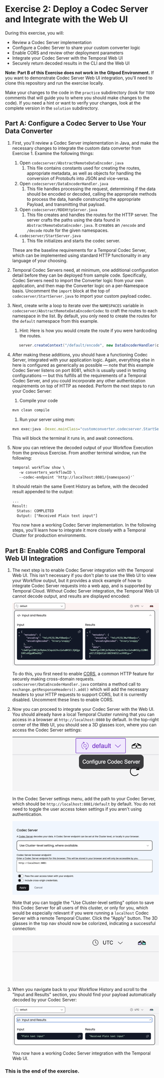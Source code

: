 # Exercise 2: Deploy a Codec Server and Integrate with the Web UI

During this exercise, you will:

- Review a Codec Server implementation
- Configure a Codec Server to share your custom converter logic
- Enable CORS and review other deployment parameters
- Integrate your Codec Server with the Temporal Web UI
- Securely return decoded results in the CLI and the Web UI

**Note: Part B of this Exercise does not work in the Gitpod Environment.**
If you want to demonstrate Codec Server Web UI integration, you'll need to clone this repository and run the exercise locally.

Make your changes to the code in the `practice` subdirectory (look for
`TODO` comments that will guide you to where you should make changes to
the code). If you need a hint or want to verify your changes, look at
the complete version in the `solution` subdirectory.

## Part A: Configure a Codec Server to Use Your Data Converter

1. First, you'll review a Codec Server implementation in Java, and make
   the necessary changes to integrate the custom data converter from Exercise 1.
   Examine the following things:

   1. Open `codecserver/AbstractRemoteDataEncoder.java`
      1. This file contains constants used for creating the routes, appropriate
         metadata, as well as objects for handling the conversion of Protobufs into
         JSON and vice-versa.
   1. Open `codecserver/DataEncoderHandler.java`
      1. This file handles processing the request, determining if the data should
         be encoded or decoded, calling the appropriate methods to process the data,
         handle constructing the appropriate Payload, and transmitting that payload.
   1. Open `codecserver/RDEHttpServer.java`
      1. This file creates and handles the routes for the HTTP server. The server
         crafts the paths using the data found in `AbstractRemoteDataEncoder.java`.
         It creates an `/encode` and `/decode` route for the given namespaces.
   1. `codecserver/StartServer.java`
      1. This file initializes and starts the codec server.

   These are the baseline requirements for a Temporal Codec Server, which can be
   implemented using standard HTTP functionality in any language of your choosing.

2. Temporal Codec Servers need, at minimum, one additional configuration detail
   before they can be deployed from sample code. Specifically, Codec Servers
   need to import the Converter logic from your own application, and then map
   the Converter logic on a per-Namespace basis. Uncomment the `import` block at
   the top of `codecserver/StartServer.java` to import your custom payload codec.
3. Next, create write a loop to iterate over the `NAMESPACES` variable in
   `codecserver/AbstractRemoteDataEncoderCodec` to craft the routes to each
   namespace in the list. By default, you only need to create the routes for the
   `default` namespace from this example.
   1. Hint: Here is how you would create the route if you were hardcoding the routes.
   ```java
      server.createContext("/default/encode", new DataEncoderHandler(codecs));
   ```
4. After making these additions, you should have a functioning Codec Server,
   integrated with your application logic. Again, everything else in here is
   configured as generically as possible — note that this example Codec Server
   listens on port 8081, which is usually used in testing configurations — but
   this fulfills all the requirements of a Temporal Codec Server, and you could
   incorporate any other authentication requirements on top of HTTP as needed.
   Perform the next steps to run your Codec Server:
   1. Compile your code
   ```bash
   mvn clean compile
   ```
   1. Run your server using mvn:
   ```bash
   mvn exec:java -Dexec.mainClass="customconverter.codecserver.StartServer"
   ```
   This will block the terminal it runs in, and await connections.
5. Now you can retrieve the decoded output of your Workflow Execution from the
   previous Exercise. From another terminal window, run the following:

   ```
   temporal workflow show \
      -w converters_workflowID \
      --codec-endpoint 'http://localhost:8081/{namespace}'`
   ```

   It should retain the same Event History as before, with the decoded result
   appended to the output:

   ```
   ...
   Result:
     Status: COMPLETED
     Output: ["Received Plain text input"]
   ```

   You now have a working Codec Server implementation. In the following steps,
   you'll learn how to integrate it more closely with a Temporal Cluster for
   production environments.

## Part B: Enable CORS and Configure Temporal Web UI Integration

1. The next step is to enable Codec Server integration with the Temporal Web UI.
   This isn't necessary if you don't plan to use the Web UI to view your
   Workflow output, but it provides a stock example of how to integrate Codec
   Server requests into a web app, and is supported by Temporal Cloud. Without
   Codec Server integration, the Temporal Web UI cannot decode output, and
   results are displayed encoded:

   ![Encoded Workflow Output in Web UI](images/encoded-output.png)

   To do this, you first need to enable
   [CORS](https://en.wikipedia.org/wiki/Cross-origin_resource_sharing), a common
   HTTP feature for securely making cross-domain requests.
   `codecserver/DataEncoderHandler.java` contains a method call to `exchange.getResponseHeaders().add()`
   which will add the necessary headers to your HTTP requests to support CORS,
   but it is currently disabled. Uncomment these lines to enable CORS.

2. Now you can proceed to integrate your Codec Server with the Web UI. You
   should already have a local Temporal Cluster running that you can access in a
   browser at `http://localhost:8080` by default. In the top-right corner of the
   Web UI, you should see a 3D glasses icon, where you can access the Codec
   Server settings:

   ![Codec Server settings icon](images/configure-codec-server-button.png)

   In the Codec Server settings menu, add the path to your Codec Server, which
   should be `http://localhost:8081/default` by default. You do not need to toggle the
   user access token settings if you aren't using authentication.

   ![Codec Server settings](images/codec-server-settings.png)

   Note that you can toggle the "Use Cluster-level setting" option to save this
   Codec Server for all users of this cluster, or only for you, which would be
   especially relevant if you were running a `localhost` Codec Server with a
   remote Temporal Cluster. Click the "Apply" button. The 3D glasses in the
   top nav should now be colorized, indicating a successful connection:

   ![Codec Server enabled](images/codec-server-enabled.png)

3. When you navigate back to your Workflow History and scroll to the "Input
   and Results" section, you should find your payload automatically decoded by
   your Codec Server:

   ![Decoded Workflow Output in Web UI](images/decoded-output.png)

   You now have a working Codec Server integration with the Temporal Web UI.

### This is the end of the exercise.
